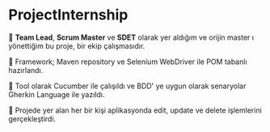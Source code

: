 # ProjectInternship

📌 **Team Lead**, **Scrum Master** ve **SDET** olarak yer aldığım ve orijin master ı yönettiğim bu proje, bir ekip çalışmasıdır.

📌 Framework; Maven repository ve Selenium WebDriver ile POM tabanlı hazırlandı.

📌 Tool olarak Cucumber ile çalışıldı ve BDD' ye uygun olarak senaryolar Gherkin Language ile yazıldı.

📌 Projede yer alan her bir kişi aplikasyonda edit, update ve delete işlemlerini gerçekleştirdi.
